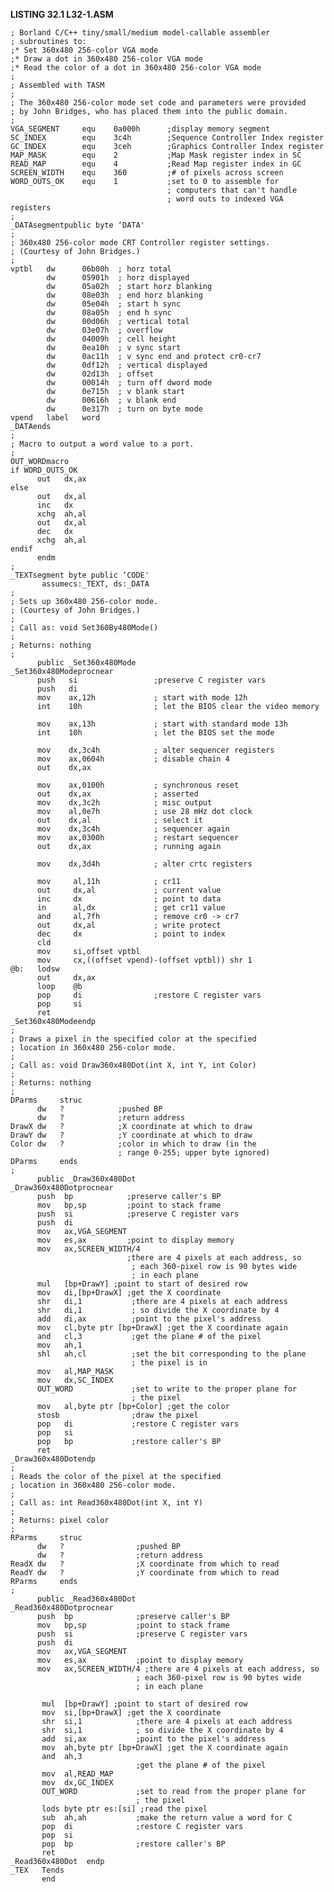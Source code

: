 **LISTING 32.1 L32-1.ASM**

    ; Borland C/C++ tiny/small/medium model-callable assembler
    ; subroutines to:
    ;* Set 360x480 256-color VGA mode
    ;* Draw a dot in 360x480 256-color VGA mode
    ;* Read the color of a dot in 360x480 256-color VGA mode
    ;
    ; Assembled with TASM
    ;
    ; The 360x480 256-color mode set code and parameters were provided
    ; by John Bridges, who has placed them into the public domain.
    ;
    VGA_SEGMENT     equ    0a000h      ;display memory segment
    SC_INDEX        equ    3c4h        ;Sequence Controller Index register
    GC_INDEX        equ    3ceh        ;Graphics Controller Index register
    MAP_MASK        equ    2           ;Map Mask register index in SC
    READ_MAP        equ    4           ;Read Map register index in GC
    SCREEN_WIDTH    equ    360         ;# of pixels across screen
    WORD_OUTS_OK    equ    1           ;set to 0 to assemble for
                                       ; computers that can't handle
                                       ; word outs to indexed VGA registers
    ;
    _DATAsegmentpublic byte ‘DATA'
    ;
    ; 360x480 256-color mode CRT Controller register settings.
    ; (Courtesy of John Bridges.)
    ;
    vptbl   dw      06b00h  ; horz total
            dw      05901h  ; horz displayed
            dw      05a02h  ; start horz blanking
            dw      08e03h  ; end horz blanking
            dw      05e04h  ; start h sync
            dw      08a05h  ; end h sync
            dw      00d06h  ; vertical total
            dw      03e07h  ; overflow
            dw      04009h  ; cell height
            dw      0ea10h  ; v sync start
            dw      0ac11h  ; v sync end and protect cr0-cr7
            dw      0df12h  ; vertical displayed
            dw      02d13h  ; offset
            dw      00014h  ; turn off dword mode
            dw      0e715h  ; v blank start
            dw      00616h  ; v blank end
            dw      0e317h  ; turn on byte mode
    vpend   label   word
    _DATAends
    ;
    ; Macro to output a word value to a port.
    ;
    OUT_WORDmacro
    if WORD_OUTS_OK
          out   dx,ax
    else
          out   dx,al
          inc   dx
          xchg  ah,al
          out   dx,al
          dec   dx
          xchg  ah,al
    endif
          endm
    ;
    _TEXTsegment byte public ‘CODE'
           assumecs:_TEXT, ds:_DATA
    ;
    ; Sets up 360x480 256-color mode.
    ; (Courtesy of John Bridges.)
    ;
    ; Call as: void Set360By480Mode()
    ;
    ; Returns: nothing
    ;
          public _Set360x480Mode
    _Set360x480Modeprocnear
          push   si                 ;preserve C register vars
          push   di
          mov    ax,12h             ; start with mode 12h
          int    10h                ; let the BIOS clear the video memory

          mov    ax,13h             ; start with standard mode 13h
          int    10h                ; let the BIOS set the mode

          mov    dx,3c4h            ; alter sequencer registers
          mov    ax,0604h           ; disable chain 4
          out    dx,ax

          mov    ax,0100h           ; synchronous reset
          out    dx,ax              ; asserted
          mov    dx,3c2h            ; misc output
          mov    al,0e7h            ; use 28 mHz dot clock
          out    dx,al              ; select it
          mov    dx,3c4h            ; sequencer again
          mov    ax,0300h           ; restart sequencer
          out    dx,ax              ; running again

          mov    dx,3d4h            ; alter crtc registers

          mov     al,11h            ; cr11
          out     dx,al             ; current value
          inc     dx                ; point to data
          in      al,dx             ; get cr11 value
          and     al,7fh            ; remove cr0 -> cr7
          out     dx,al             ; write protect
          dec     dx                ; point to index
          cld
          mov     si,offset vptbl
          mov     cx,((offset vpend)-(offset vptbl)) shr 1
    @b:   lodsw
          out     dx,ax
          loop    @b
          pop     di                ;restore C register vars
          pop     si
          ret
    _Set360x480Modeendp
    ;
    ; Draws a pixel in the specified color at the specified
    ; location in 360x480 256-color mode.
    ;
    ; Call as: void Draw360x480Dot(int X, int Y, int Color)
    ;
    ; Returns: nothing
    ;
    DParms     struc
          dw   ?            ;pushed BP
          dw   ?            ;return address
    DrawX dw   ?            ;X coordinate at which to draw
    DrawY dw   ?            ;Y coordinate at which to draw
    Color dw   ?            ;color in which to draw (in the
                            ; range 0-255; upper byte ignored)
    DParms     ends
    ;
          public _Draw360x480Dot
    _Draw360x480Dotprocnear
          push  bp            ;preserve caller's BP
          mov   bp,sp         ;point to stack frame
          push  si            ;preserve C register vars
          push  di
          mov   ax,VGA_SEGMENT
          mov   es,ax         ;point to display memory
          mov   ax,SCREEN_WIDTH/4
                              ;there are 4 pixels at each address, so
                               ; each 360-pixel row is 90 bytes wide
                               ; in each plane
          mul   [bp+DrawY] ;point to start of desired row
          mov   di,[bp+DrawX] ;get the X coordinate
          shr   di,1           ;there are 4 pixels at each address
          shr   di,1           ; so divide the X coordinate by 4
          add   di,ax          ;point to the pixel's address
          mov   cl,byte ptr [bp+DrawX] ;get the X coordinate again
          and   cl,3           ;get the plane # of the pixel
          mov   ah,1
          shl   ah,cl          ;set the bit corresponding to the plane
                               ; the pixel is in
          mov   al,MAP_MASK
          mov   dx,SC_INDEX
          OUT_WORD             ;set to write to the proper plane for
                               ; the pixel
          mov   al,byte ptr [bp+Color] ;get the color
          stosb                ;draw the pixel
          pop   di             ;restore C register vars
          pop   si
          pop   bp             ;restore caller's BP
          ret
    _Draw360x480Dotendp
    ;
    ; Reads the color of the pixel at the specified
    ; location in 360x480 256-color mode.
    ;
    ; Call as: int Read360x480Dot(int X, int Y)
    ;
    ; Returns: pixel color
    ;
    RParms     struc
          dw   ?                ;pushed BP
          dw   ?                ;return address
    ReadX dw   ?                ;X coordinate from which to read
    ReadY dw   ?                ;Y coordinate from which to read
    RParms     ends
    ;
          public _Read360x480Dot
    _Read360x480Dotprocnear
          push  bp              ;preserve caller's BP
          mov   bp,sp           ;point to stack frame
          push  si              ;preserve C register vars
          push  di
          mov   ax,VGA_SEGMENT
          mov   es,ax           ;point to display memory
          mov   ax,SCREEN_WIDTH/4 ;there are 4 pixels at each address, so
                                ; each 360-pixel row is 90 bytes wide
                                ; in each plane

           mul  [bp+DrawY] ;point to start of desired row
           mov  si,[bp+DrawX] ;get the X coordinate
           shr  si,1            ;there are 4 pixels at each address
           shr  si,1            ; so divide the X coordinate by 4
           add  si,ax           ;point to the pixel's address
           mov  ah,byte ptr [bp+DrawX] ;get the X coordinate again
           and  ah,3
                                ;get the plane # of the pixel
           mov  al,READ_MAP
           mov  dx,GC_INDEX
           OUT_WORD             ;set to read from the proper plane for
                                ; the pixel
           lods byte ptr es:[si] ;read the pixel
           sub  ah,ah           ;make the return value a word for C
           pop  di              ;restore C register vars
           pop  si
           pop  bp              ;restore caller's BP
           ret
    _Read360x480Dot  endp
    _TEX   Tends
           end
